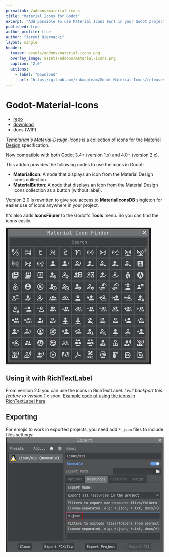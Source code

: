 ```yaml
---
permalink: /addons/material-icons
title: "Material Icons for Godot"
excerpt: "Add possible to use Material Icons Font in your Godot projects."
published: true
author_profile: true
author: "Jeremi Biernacki"
layout: single
header:
  teaser: assets/addons/material-icons.png
  overlay_image: assets/addons/material-icons.png
  caption: "2.0"
  actions:
    - label: "Download"
      url: "https://github.com/rakugoteam/Godot-Material-Icons/releases/latest"
---
```


# Godot-Material-Icons

- [repo](https://github.com/rakugoteam/Godot-Material-Icons)
- [download](https://github.com/rakugoteam/Godot-Material-Icons/releases)
- docs (WIP)

[*Templarian's Material-Design-Icons*](https://github.com/templarian/MaterialDesign) 
is a collection of icons for the [Material Design](https://material.io/) specification.

Now compatible with both Godot 3.4+ (version 1.x) and 4.0+ (version 2.x).

This addon provides the following nodes to use the icons in Godot:
- **MaterialIcon**: A node that displays an icon from the Material Design Icons collection.
- **MaterialButton**: A node that displays an icon from the Material Design Icons collection as a button (without label).

Version 2.0 is rewritten to give you access to **MaterialIconsDB** singleton for easier use of icons anywhere in your project.

It's also adds **IconsFinder** to the Godot's **Tools** menu.
So you can find the icons easily.

![](/assets/addons/material-icons.png)

## Using it with RichTextLabel
From version 2.0 you can use the icons in RichTextLabel.
*I will backport this feature to version 1.x soon.*
[Example code of using the icons in RichTextLabel here](https://github.com/rakugoteam/Godot-Material-Icons/blob/godot-4/addons/material-design-icons/examples/LabelWithIcons.gd)

## Exporting
For emojis to work in exported projects, you need add `*.json` files to include files settings:
![include files settings](/assets/other/screenshot_export.png)

